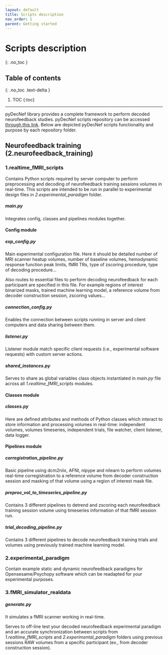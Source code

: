 ```yaml
---
layout: default
title: Scripts description
nav_order: 1
parent: Getting started
---
```


# Scripts description
{: .no_toc }

## Table of contents
{: .no_toc .text-delta }

1. TOC
{:toc}

---

pyDecNef library provides a complete framework to perform decoded neurofeedback studies. pyDecNef scripts repository can be accessed <a href="https://github.com/pedromargolles/pyDecNef" target="_blank">through this link</a>. Below are depicted pyDecNef scripts functionality and purpose by each repository folder.

## Neurofeedback training (2.neurofeedback_training)

### 1.realtime_fMRI_scripts

Contains Python scripts required by server computer to perform preprocessing and decoding of neurofeedback training sessions volumes in real-time. This scripts are intended to be run in parallel to experimental design files in *2.experimental_paradigm* folder.

##### main.py

Integrates config, classes and pipelines modules together.

#### Config module

##### exp_config.py

Main experimental configuration file. Here it should be detailed number of MRI scanner heatup volumes, number of baseline volumes, hemodynamic response function peak limits, fMRI TRs, type of zscoring procedure, type of decoding procedure... 

Also routes to essential files to perform decoding neurofeedback for each participant are specified in this file. For example regions of interest binarized masks, trained machine learning model, a reference volume from decoder construction session, zscoring values...

##### connection_config.py

Enables the connection between scripts running in server and client computers and data sharing between them.

##### listener.py

Listener module match specific client requests (i.e., experimental software requests) with custom server actions.

##### shared_instances.py

Serves to share as global variables class objects instantiated in *main.py* file across all *1.realtime_fMRI_scripts* modules.

#### Classes module

##### classes.py

Here are defined attributes and methods of Python classes which interact to store information and processing volumes in real-time: independent volumes, volumes timeseries, independent trials, file watcher, client listener, data logger.

#### Pipelines module

##### corregistration_pipeline.py

Basic pipeline using dcm2niix, AFNI, nipype and nilearn to perform volumes real-time corregistration to a reference volume from decoder construction session and masking of that volume using a region of interest mask file.

##### preproc_vol_to_timeseries_pipeline.py

Contains 3 different pipelines to detrend and zscoring each neurofeedback training session volume using timeseries information of that fMRI session run.

##### trial_decoding_pipeline.py

Contains 3 different pipelines to decode neurofeedback training trials and volumes using previously trained machine learning model.

### 2.experimental_paradigm

Contain example static and dynamic neurofeedback paradigms for Opensesame/Psychopy software which can be readapted for your experimental purposes.

### 3.fMRI_simulator_realdata

##### generate.py

It simulates a fMRI scanner working in real-time. 

Serves to off-line test your decoded neurofeedback experimental paradigm and an accurate synchronization between scripts from *1.realtime_fMRI_scripts* and *2.experimental_paradigm* folders using previous sessions RAW volumes from a specific participant (ex., from decoder construction session).